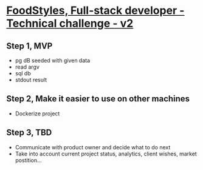 # [FoodStyles, Full-stack developer - Technical challenge - v2](https://docs.google.com/document/d/1WauOgJ9TNVPmOgsqOgTB6hxpYt8u9T2TsDNoC7AVyzA/edit?pli=1#heading=h.oom386tve340)

## Step 1, MVP
- pg dB seeded with given data
- read argv
- sql db
- stdout result

## Step 2, Make it easier to use on other machines
- Dockerize project

## Step 3, TBD
- Communicate with product owner and decide what to do next
- Take into account current project status, analytics, client wishes, market postition...
